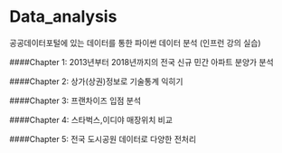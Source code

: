 # Data_analysis
공공데이터포털에 있는 데이터를 통한 파이썬 데이터 분석 (인프런 강의 실습)

####Chapter 1: 
2013년부터 2018년까지의 전국 신규 민간 아파트 분양가 분석  

####Chapter 2:
상가(상권)정보로 기술통계 익히기

####Chapter 3:
프랜차이즈 입점 분석

####Chapter 4:
스타벅스,이디야 매장위치 비교

####Chapter 5:
전국 도시공원 데이터로 다양한 전처리 




